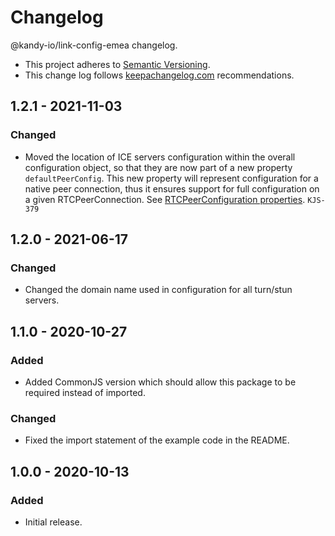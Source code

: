 # Changelog

@kandy-io/link-config-emea changelog.

- This project adheres to [Semantic Versioning](http://semver.org/).
- This change log follows [keepachangelog.com](http://keepachangelog.com/) recommendations.

## 1.2.1 - 2021-11-03

### Changed

- Moved the location of ICE servers configuration within the overall configuration object, so that they are now part of a new property `defaultPeerConfig`. This new property will represent configuration for a native peer connection, thus it ensures support for full configuration on a given RTCPeerConnection. See [RTCPeerConfiguration properties](https://developer.mozilla.org/en-US/docs/Web/API/RTCPeerConnection/RTCPeerConnection). `KJS-379`

## 1.2.0 - 2021-06-17

### Changed

- Changed the domain name used in configuration for all turn/stun servers.

## 1.1.0 - 2020-10-27

### Added

- Added CommonJS version which should allow this package to be required instead of imported.

### Changed

- Fixed the import statement of the example code in the README.

## 1.0.0 - 2020-10-13

### Added

- Initial release.
